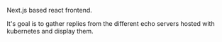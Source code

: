 Next.js based react frontend.

It's goal is to gather replies from the different echo servers hosted with kubernetes and display them.

